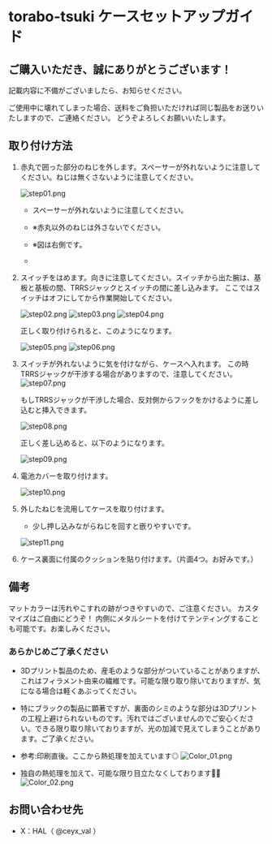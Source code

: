 # torabo-tsuki ケースセットアップガイド

## ご購入いただき、誠にありがとうございます！
記載内容に不備がございましたら、お知らせください。

ご使用中に壊れてしまった場合、送料をご負担いただければ同じ製品をお送りいたしますので、ご連絡ください。
どうぞよろしくお願いいたします。

## 取り付け方法

1. 赤丸で囲った部分のねじを外します。スペーサーが外れないように注意してください。ねじは無くさないように注意してください。

    ![step01.png](/img/step01.png)
    - スペーサーが外れないように注意してください。
    - ※赤丸以外のねじは外さないでください。
    - ※図は右側です。
  
    - 
2. スイッチをはめます。向きに注意してください。スイッチから出た腕は、基板と基板の間、TRRSジャックとスイッチの間に差し込みます。
    ここではスイッチはオフにしてから作業開始してください。
   
    ![step02.png](/img/step02.png)
    ![step03.png](/img/step03.png)
    ![step04.png](/img/step04.png)


    正しく取り付けられると、このようになります。
   
   ![step05.png](/img/step05.png)
   ![step06.png](/img/step06.png)

   
3.  スイッチが外れないように気を付けながら、ケースへ入れます。
    この時TRRSジャックが干渉する場合がありますので、注意してください。
    ![step07.png](/img/step07.png)

    
    もしTRRSジャックが干渉した場合、反対側からフックをかけるように差し込むと挿入できます。

    ![step08.png](/img/step08.png)
    
    正しく差し込めると、以下のようになります。

    ![step09.png](/img/step09.png)

5.  電池カバーを取り付けます。

    ![step10.png](/img/step10.png)

6.  外したねじを流用してケースを取り付けます。
    - 少し押し込みながらねじを回すと嵌りやすいです。

    ![step11.png](/img/step11.png)

7. ケース裏面に付属のクッションを貼り付けます。（片面4つ。お好みです。）

## 備考

マットカラーは汚れやこすれの跡がつきやすいので、ご注意ください。 
カスタマイズはご自由にどうぞ！
内側にメタルシートを付けてテンティングすることも可能です。お楽しみください。

### あらかじめご了承ください

- 3Dプリント製品のため、産毛のような部分がついていることがありますが、これはフィラメント由来の繊維です。可能な限り取り除いておりますが、気になる場合は軽くあぶってください。
- 特にブラックの製品に顕著ですが、裏面のシミのような部分は3Dプリントの工程上避けられないものです。汚れではございませんのでご安心ください。できる限り取り除いておりますが、光の加減で見えてしまうことがあります。ご了承ください。
- 参考:印刷直後。ここから熱処理を加えています◎
![Color_01.png](/img/Color_01.png)

- 独自の熱処理を加えて、可能な限り目立たなくしております🙇‍♂️
![Color_02.png](/img/Color_02.png)

## お問い合わせ先
- X：HAL（ @ceyx_val ）
